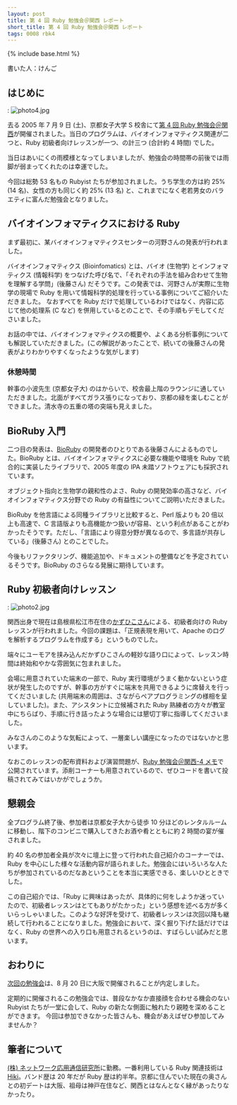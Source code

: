 ```yaml
---
layout: post
title: 第 4 回 Ruby 勉強会＠関西 レポート
short_title: 第 4 回 Ruby 勉強会＠関西 レポート
tags: 0008 rbk4
---
```

{% include base.html %}


書いた人：けんご

## はじめに
: ![photo4.jpg]({{site.baseurl}}/images/0008-rbk4-report/photo4.jpg)

去る 2005 年 7 月 9 日 (土)、京都女子大学 S 校舎にて[第 4 回 Ruby 勉強会＠関西](RubyNoKai:KansaiWorkshop4)が開催されました。当日のプログラムは、バイオインフォマティクス関連が二つと、Ruby 初級者向けレッスンが一つ、の計三つ (合計約 4 時間) でした。

当日はあいにくの雨模様となってしまいましたが、勉強会の時間帯の前後では雨脚が弱まってくれたのは幸運でした。

今回は総勢 53 名もの Rubyist たちが参加されました。うち学生の方は約 25% (14 名)、女性の方も同じく約 25% (13 名) と、これまでになく老若男女のバラエティに富んだ勉強会となりました。

## バイオインフォマティクスにおける Ruby

まず最初に、某バイオインフォマティクスセンターの河野さんの発表が行われました。

バイオインフォマティクス (Bioinfomatics) とは、バイオ (生物学) とインフォマティクス (情報科学) をつなげた呼び名で、「それぞれの手法を組み合わせて生物を理解する学問」(後藤さん) だそうです。この発表では、河野さんが実際に生物学の現場で Ruby を用いて情報科学的処理を行っている事例についてご紹介いただきました。
なおすべてを Ruby だけで処理しているわけではなく、内容に応じて他の処理系 (C など) を併用しているとのことで、その手順もデモしてくださいました。

お話の中では、バイオインフォマティクスの概要や、よくある分析事例についても解説していただきました。(この解説があったことで、続いての後藤さんの発表がよりわかりやすくなったような気がします)

### 休憩時間

幹事の小波先生 (京都女子大) のはからいで、校舎最上階のラウンジに通していただきました。北面がすべてガラス張りになっており、京都の緑を楽しむことができました。清水寺の五重の塔の突端も見えました。

## BioRuby 入門

二つ目の発表は、[BioRuby](http://bioruby.org/) の開発者のひとりである後藤さんによるものでした。BioRuby とは、バイオインフォマティクスに必要な機能や環境を Ruby で統合的に実装したライブラリで、2005 年度の IPA 未踏ソフトウェアにも採択されています。

オブジェクト指向と生物学の親和性のよさ、Ruby の開発効率の高さなど、バイオインフォマティクス分野での Ruby の有益性についてご説明いただきました。

BioRuby を他言語による同種ライブラリと比較すると、Perl 版よりも 20 倍以上も高速で、C 言語版よりも高機能かつ扱いが容易、という利点があることがわかったそうです。ただし、「言語により得意分野が異なるので、多言語が共存している」(後藤さん) とのことでした。

今後もリファクタリング、機能追加や、ドキュメントの整備などを予定されているそうです。BioRuby のさらなる発展に期待しています。

## Ruby 初級者向けレッスン
: ![photo2.jpg]({{site.baseurl}}/images/0008-rbk4-report/photo2.jpg)

関西出身で現在は島根県松江市在住の[かずひこさん](http://kazuhiko.tdiary.net/)による、初級者向けの Ruby レッスンが行われました。今回の課題は、「正規表現を用いて、Apache のログを解析するプログラムを作成する」というものでした。

端々にユーモアを挟み込んだかずひこさんの軽妙な語り口によって、レッスン時間は終始和やかな雰囲気に包まれました。

会場に用意されていた端末の一部で、Ruby 実行環境がうまく動かないという症状が発生したのですが、幹事の方がすぐに端末を共用できるように席替えを行ってくださいました (共用端末の周囲は、さながらペアプログラミングの様相を呈していました)。また、アシスタントに立候補された Ruby 熟練者の方々が教室中にちらばり、手順に行き詰ったような場合には懇切丁寧に指導してくださいました。

みなさんのこのような気転によって、一層楽しい講座になったのではないかと思います。

なおこのレッスンの配布資料および演習問題が、[Ruby 勉強会＠関西-4 メモ](RubyNoKai:KansaiWorkshop4Memo)で公開されています。添削コーナーも用意されているので、ぜひコードを書いて投稿されてみてはいかがでしょうか。

## 懇親会

全プログラム終了後、参加者は京都女子大から徒歩 10 分ほどのレンタルルームに移動し、階下のコンビニで購入してきたお酒や肴とともに約 2 時間の宴が催されました。

約 40 名の参加者全員が次々に壇上に登って行われた自己紹介のコーナーでは、Ruby を中心にした様々な活動内容が語られました。勉強会にはいろいろな人たちが参加されているのだなあということを本当に実感できる、楽しいひとときでした。

この自己紹介では、「Ruby に興味はあったが、具体的に何をしようか迷っていたので、初級者レッスンはとてもありがたかった」という感想を述べる方が多くいらっしゃいました。このような好評を受けて、初級者レッスンは次回以降も継続して行われることになりました。勉強会において、深く掘り下げた話だけではなく、Ruby の世界への入り口も用意されるというのは、すばらしい試みだと思います。

## おわりに

[次回の勉強会](RubyNoKai:KansaiWorkshop5)は、8 月 20 日に大阪で開催されることが内定しました。

定期的に開催されるこの勉強会では、普段なかなか直接顔を合わせる機会のない Rubyist たちが一堂に会して、Ruby の新たな側面に触れたり親睦を深めることができます。
今回は参加できなかった皆さんも、機会があえばぜひ参加してみませんか？

## 筆者について

[(株) ネットワーク応用通信研究所](http://www.netlab.jp/)に勤務。一番利用している Ruby 関連技術は [Hiki](http://hikiwiki.org/)。バンド歴は 20 年だが Ruby 歴は約半年。京都に住んでいた現在の奥さんとの初デートは大阪、祖母は神戸在住など、関西とはなんとなく縁があったりなかったり。


